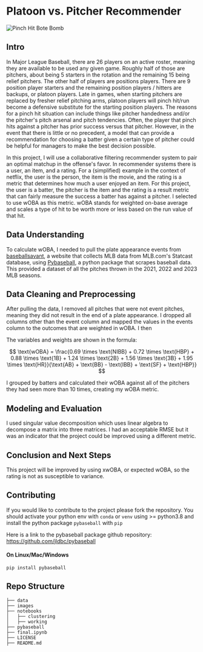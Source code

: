 # Platoon vs. Pitcher Recommender
![Pinch Hit Bote Bomb](images/bote_bomb.gif)

## Intro

In Major League Baseball, there are 26 players on an active roster, meaning they are available to be used any given game. Roughly half of those are pitchers, about being 5 starters in the rotation and the remaining 15 being relief pitchers. The other half of players are positions players. There are 9 position player starters and the remaining position players / hitters are backups, or platoon players. Late in games, when starting pitchers are replaced by fresher relief pitching arms, platoon players will pinch hit/run become a defensive substitute for the starting position players. The reasons for a pinch hit situation can include things like pitcher handedness and/or the pitcher's pitch arsenal and pitch tendencies. Often, the player that pinch hits against a pitcher has prior success versus that pitcher. However, in the event that there is little or no precedent, a model that can provide a recommendation for choosing a batter given a certain type of pitcher could be helpful for managers to make the best decision possible. 

In this project, I will use a collaborative filtering recommender system to pair an optimal matchup in the offense's favor. In recommender systems there is a user, an item, and a rating. For a (simplified) example in the context of netflix, the user is the person, the item is the movie, and the rating is a metric that determines how much a user enjoyed an item. For this project, the user is a batter, the pitcher is the item and the rating is a result metric that can fairly measure the success a batter has against a pitcher. I selected to use wOBA as this metric. wOBA stands for weighted on-base average and scales a type of hit to be worth more or less based on the run value of that hit.

## Data Understanding

To calculate wOBA, I needed to pull the plate appearance events from [baseballsavant](https://baseballsavant.mlb.com/), a website that collects MLB data from MLB.com's Statcast database, using [Pybaseball](https://github.com/basstraining/platoon_recommender/tree/main/pybaseball), a python package that scrapes baseball data. This provided a dataset of all the pitches thrown in the 2021, 2022 and 2023 MLB seasons.

## Data Cleaning and Preprocessing

After pulling the data, I removed all pitches that were not event pitches, meaning they did not result in the end of a plate appearance. I dropped all columns other than the event column and mapped the values in the events column to the outcomes that are weighted in wOBA. I then 

The variables and weights are shown in the formula:

$$
\text{wOBA} = \frac{0.69 \times \text{NIBB} + 0.72 \times \text{HBP} + 0.88 \times \text{1B} + 1.24 \times \text{2B} + 1.56 \times \text{3B} + 1.95 \times \text{HR}}{\text{AB} + \text{BB} - \text{IBB} + \text{SF} + \text{HBP}}
$$

I grouped by batters and calculated their wOBA against all of the pitchers they had seen more than 10 times, creating my wOBA metric. 

## Modeling and Evaluation

I used singular value decomposition which uses linear algebra to decompose a matrix into three matrices. I had an acceptable RMSE but it was an indicator that the project could be improved using a different metric.


## Conclusion and Next Steps

This project will be improved by using xwOBA, or expected wOBA, so the rating is not as susceptible to variance.

## Contributing
If you would like to contribute to the project please fork the repository. You should activate your python env with `conda` or `venv` using  >= python3.8 and install the python package `pybaseball` with `pip`

Here is a link to the pybaseball package github repository: https://github.com/jldbc/pybaseball

#### On Linux/Mac/Windows
```
pip install pybaseball
```
















## Repo Structure 
```
├── data
├── images
├── notebooks
│   ├── clustering
│   ├── working
├── pybaseball
├── final.ipynb
├── LICENSE
├── README.md
```
